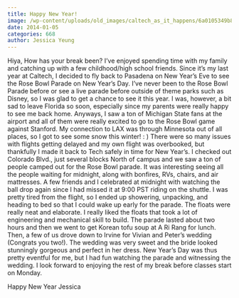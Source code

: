 ```yaml
---
title: Happy New Year!
image: /wp-content/uploads/old_images/caltech_as_it_happens/6a0105349b8251970b01a5103cc622970c.jpg
date: 2014-01-05
categories: 668
author: Jessica Yeung
---
```


Hiya,
How has your break been? I’ve enjoyed spending time with my family and catching up with a few childhood/high school friends. Since it’s my last year at Caltech, I decided to fly back to Pasadena on New Year’s Eve to see the Rose Bowl Parade on New Year’s Day. I’ve never been to the Rose Bowl Parade before or see a live parade before outside of theme parks such as Disney, so I was glad to get a chance to see it this year. I was, however, a bit sad to leave Florida so soon, especially since my parents were really happy to see me back home. Anyways, I saw a ton of Michigan State fans at the airport and all of them were really excited to go to the Rose Bowl game against Stanford. My connection to LAX was through Minnesota out of all places, so I got to see some snow this winter! : ) There were so many issues with flights getting delayed and my own flight was overbooked, but thankfully I made it back to Tech safely in time for New Year’s. I checked out Colorado Blvd., just several blocks North of campus and we saw a ton of people camped out for the Rose Bowl parade. It was interesting seeing all the people waiting for midnight, along with bonfires, RVs, chairs, and air mattresses. A few friends and I celebrated at midnight with watching the ball drop again since I had missed it at 9:00 PST riding on the shuttle. I was pretty tired from the flight, so I ended up showering, unpacking, and heading to bed so that I could wake up early for the parade. The floats were really neat and elaborate. I really liked the floats that took a lot of engineering and mechanical skill to build. The parade lasted about two hours and then we went to get Korean tofu soup at A Ri Rang for lunch. Then, a few of us drove down to Irvine for Vivian and Peter’s wedding (Congrats you two!). The wedding was very sweet and the bride looked stunningly gorgeous and perfect in her dress. New Year’s Day was thus pretty eventful for me, but I had fun watching the parade and witnessing the wedding. I look forward to enjoying the rest of my break before classes start on Monday.

Happy New Year
Jessica
